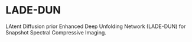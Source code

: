 # LADE-DUN
LAtent Diffusion prior Enhanced Deep Unfolding Network (LADE-DUN) for Snapshot Spectral Compressive Imaging.

